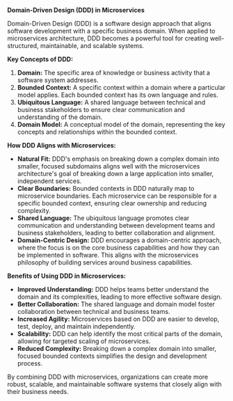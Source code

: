 **Domain-Driven Design (DDD) in Microservices**

Domain-Driven Design (DDD) is a software design approach that aligns software development with a specific business domain. When applied to microservices architecture, DDD becomes a powerful tool for creating well-structured, maintainable, and scalable systems.

**Key Concepts of DDD:**

1. **Domain:** The specific area of knowledge or business activity that a software system addresses.
2. **Bounded Context:** A specific context within a domain where a particular model applies. Each bounded context has its own language and rules.
3. **Ubiquitous Language:** A shared language between technical and business stakeholders to ensure clear communication and understanding of the domain.
4. **Domain Model:** A conceptual model of the domain, representing the key concepts and relationships within the bounded context.

**How DDD Aligns with Microservices:**

* **Natural Fit:** DDD's emphasis on breaking down a complex domain into smaller, focused subdomains aligns well with the microservices architecture's goal of breaking down a large application into smaller, independent services.
* **Clear Boundaries:** Bounded contexts in DDD naturally map to microservice boundaries. Each microservice can be responsible for a specific bounded context, ensuring clear ownership and reducing complexity.
* **Shared Language:** The ubiquitous language promotes clear communication and understanding between development teams and business stakeholders, leading to better collaboration and alignment.
* **Domain-Centric Design:** DDD encourages a domain-centric approach, where the focus is on the core business capabilities and how they can be implemented in software. This aligns with the microservices philosophy of building services around business capabilities.

**Benefits of Using DDD in Microservices:**

* **Improved Understanding:** DDD helps teams better understand the domain and its complexities, leading to more effective software design.
* **Better Collaboration:** The shared language and domain model foster collaboration between technical and business teams.
* **Increased Agility:** Microservices based on DDD are easier to develop, test, deploy, and maintain independently.
* **Scalability:** DDD can help identify the most critical parts of the domain, allowing for targeted scaling of microservices.
* **Reduced Complexity:** Breaking down a complex domain into smaller, focused bounded contexts simplifies the design and development process.

By combining DDD with microservices, organizations can create more robust, scalable, and maintainable software systems that closely align with their business needs.
 